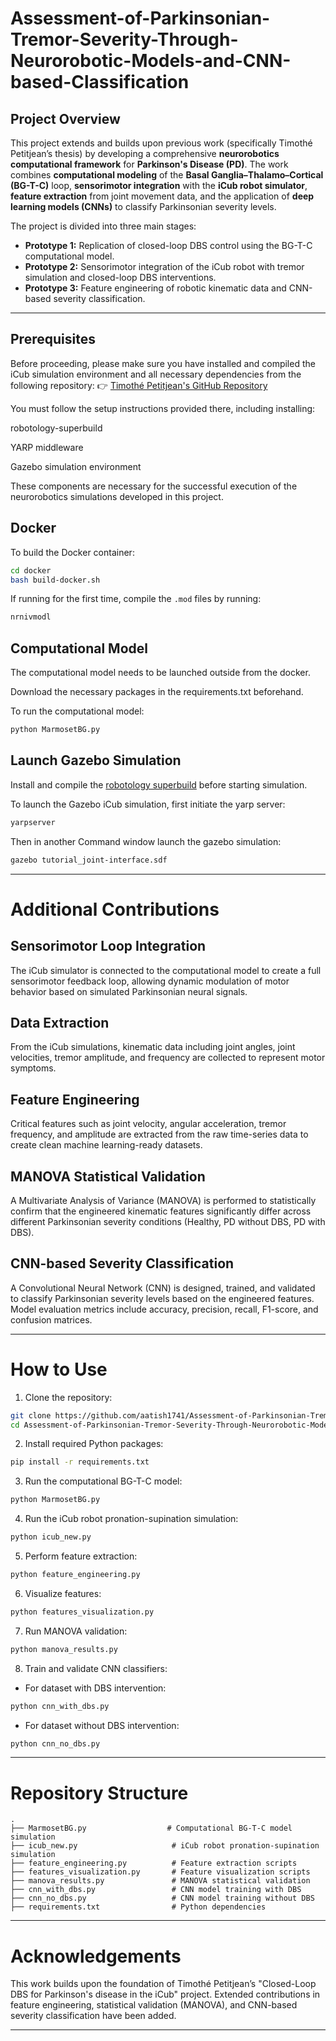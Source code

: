 # Assessment-of-Parkinsonian-Tremor-Severity-Through-Neurorobotic-Models-and-CNN-based-Classification


## Project Overview

This project extends and builds upon previous work (specifically Timothé Petitjean’s thesis) by developing a comprehensive **neurorobotics computational framework** for **Parkinson's Disease (PD)**. The work combines **computational modeling** of the **Basal Ganglia–Thalamo–Cortical (BG-T-C)** loop, **sensorimotor integration** with the **iCub robot simulator**, **feature extraction** from joint movement data, and the application of **deep learning models (CNNs)** to classify Parkinsonian severity levels.

The project is divided into three main stages:

- **Prototype 1:** Replication of closed-loop DBS control using the BG-T-C computational model.
- **Prototype 2:** Sensorimotor integration of the iCub robot with tremor simulation and closed-loop DBS interventions.
- **Prototype 3:** Feature engineering of robotic kinematic data and CNN-based severity classification.

---
## Prerequisites
Before proceeding, please make sure you have installed and compiled the iCub simulation environment and all necessary dependencies from the following repository:
👉 [Timothé Petitjean's GitHub Repository](https://github.com/Timozegu/ClosedLoopDBS-Parkinson-icub)

You must follow the setup instructions provided there, including installing:

robotology-superbuild

YARP middleware

Gazebo simulation environment

These components are necessary for the successful execution of the neurorobotics simulations developed in this project.

## Docker

To build the Docker container:
```bash
cd docker
bash build-docker.sh
```

If running for the first time, compile the `.mod` files by running:
```bash
nrnivmodl
```

## Computational Model

The computational model needs to be launched outside from the docker.

Download the necessary packages in the requirements.txt beforehand.

To run the computational model:
```bash
python MarmosetBG.py
```

## Launch Gazebo Simulation

Install and compile the [robotology superbuild](https://github.com/robotology/robotology-superbuild) before starting simulation.

To launch the Gazebo iCub simulation, first initiate the yarp server:
```bash
yarpserver
```

Then in another Command window launch the gazebo simulation:
```bash
gazebo tutorial_joint-interface.sdf
```

---

# Additional Contributions

## Sensorimotor Loop Integration
The iCub simulator is connected to the computational model to create a full sensorimotor feedback loop, allowing dynamic modulation of motor behavior based on simulated Parkinsonian neural signals.

## Data Extraction
From the iCub simulations, kinematic data including joint angles, joint velocities, tremor amplitude, and frequency are collected to represent motor symptoms.

## Feature Engineering
Critical features such as joint velocity, angular acceleration, tremor frequency, and amplitude are extracted from the raw time-series data to create clean machine learning-ready datasets.

## MANOVA Statistical Validation
A Multivariate Analysis of Variance (MANOVA) is performed to statistically confirm that the engineered kinematic features significantly differ across different Parkinsonian severity conditions (Healthy, PD without DBS, PD with DBS).

## CNN-based Severity Classification
A Convolutional Neural Network (CNN) is designed, trained, and validated to classify Parkinsonian severity levels based on the engineered features. Model evaluation metrics include accuracy, precision, recall, F1-score, and confusion matrices.

---

# How to Use

1. Clone the repository:
```bash
git clone https://github.com/aatish1741/Assessment-of-Parkinsonian-Tremor-Severity-Through-Neurorobotic-Models-and-CNN-based-Classification.git
cd Assessment-of-Parkinsonian-Tremor-Severity-Through-Neurorobotic-Models-and-CNN-based-Classification
```

2. Install required Python packages:
```bash
pip install -r requirements.txt
```

3. Run the computational BG-T-C model:
```bash
python MarmosetBG.py
```

4. Run the iCub robot pronation-supination simulation:
```bash
python icub_new.py
```

5. Perform feature extraction:
```bash
python feature_engineering.py
```

6. Visualize features:
```bash
python features_visualization.py
```

7. Run MANOVA validation:
```bash
python manova_results.py
```

8. Train and validate CNN classifiers:
- For dataset with DBS intervention:
```bash
python cnn_with_dbs.py
```
- For dataset without DBS intervention:
```bash
python cnn_no_dbs.py
```

---

# Repository Structure
```
.
├── MarmosetBG.py                  # Computational BG-T-C model simulation
├── icub_new.py                     # iCub robot pronation-supination simulation
├── feature_engineering.py          # Feature extraction scripts
├── features_visualization.py       # Feature visualization scripts
├── manova_results.py               # MANOVA statistical validation
├── cnn_with_dbs.py                 # CNN model training with DBS
├── cnn_no_dbs.py                   # CNN model training without DBS
├── requirements.txt                # Python dependencies
```

---

# Acknowledgements
This work builds upon the foundation of Timothé Petitjean’s "Closed-Loop DBS for Parkinson's disease in the iCub" project. Extended contributions in feature engineering, statistical validation (MANOVA), and CNN-based severity classification have been added.


---

